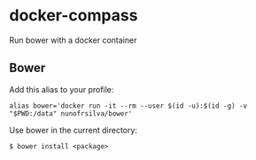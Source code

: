 # docker-compass

Run bower with a docker container

## Bower

Add this alias to your profile:

    alias bower='docker run -it --rm --user $(id -u):$(id -g) -v "$PWD:/data" nunofrsilva/bower'


Use bower in the current directory:

    $ bower install <package>
